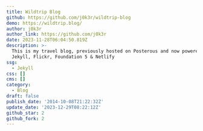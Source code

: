 ```yaml
---
title: Wildtrip Blog
github: https://github.com/j0k3r/wildtrip-blog
demo: https://wildtrip.blog/
author: j0k3r
author_link: https://github.com/j0k3r
date: 2023-11-28T06:04:50.819Z
description: >-
  This is my travel blog, previously hosted on Posterous and now powered by
  Jekyll, Flickr, Foundation 5 & Netlify
ssg:
  - Jekyll
css: []
cms: []
category:
  - Blog
draft: false
publish_date: '2014-10-08T21:22:32Z'
update_date: '2023-12-29T08:22:12Z'
github_star: 2
github_fork: 2
---
```

